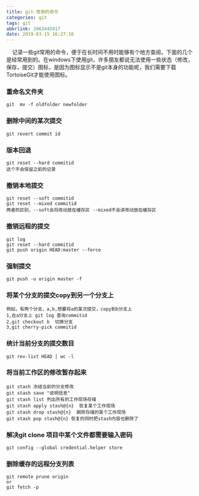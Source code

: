 ```yaml
---
title: git-常用的命令
categories: git
tags: git
abbrlink: 2063445917
date: 2019-03-15 16:27:10
---
```


&nbsp;&nbsp;&nbsp;&nbsp;记录一些git常用的命令，便于在长时间不用时能够有个地方查阅，下面的几个是经常用到的。在windows下使用git，许多朋友都说无法使用一些状态（修改，保存，提交）图标，是因为图标显示不是git本身的功能呢，我们需要下载TortoiseGit才能使用图标。

### 重命名文件夹
```
git  mv -f oldfolder newfolder
```

### 删除中间的某次提交
```
git revert commit id
```

### 版本回退
```
git reset --hard commitid
这个不会保留之前的记录
```
### 撤销本地提交
```
git reset --soft commitid
git reset --mixed commitid
两者的区别，--soft会将改动放在缓存区 --mixed不会讲改动放在缓存区
```

### 撤销远程的提交
```
git log
git reset --hard commitid
git push origin HEAD:master --force
```

### 强制提交
```
git push -u origin master -f
```

### 将某个分支的提交copy到另一个分支上
```
例如，有两个分支，a,b,想要将a的某次提交，copy到b分支上
1,在a分支上 git log 查询commitid
2,git checkout b  切换分支
3,git cherry-pick commitid
```

### 统计当前分支的提交数目
```
git rev-list HEAD | wc -l
```
### 将当前工作区的修改暂存起来
```
git stash 冻结当前的分支修改
git stash save "说明信息"
git stash list 列出所有的工作现场存储
git stash apply stash@{n}  恢复某个工作现场
git stash drop stash@{n}  删除存储的某个工作现场
git stash pop stash@{n} 恢复的同时把stash内容也删除了
```

### 解决git clone 项目中某个文件都需要输入密码

~~~
git config --global credential.helper store
~~~

### 删除缓存的远程分支列表

~~~
git remote prune origin
or
git fetch -p
~~~

